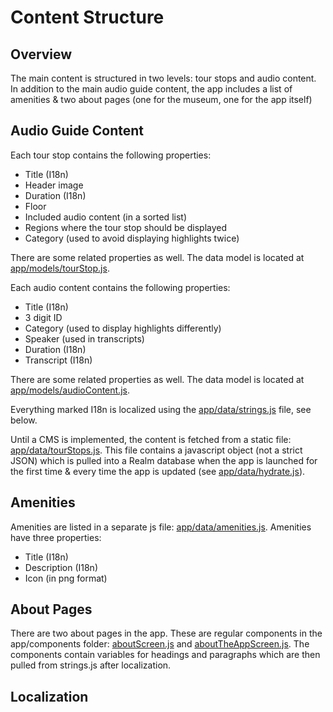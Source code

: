 # Content Structure

## Overview

The main content is structured in two levels: tour stops and audio content. In addition to the main audio guide content, the app includes a list of amenities & two about pages (one for the museum, one for the app itself)

## Audio Guide Content

Each tour stop contains the following properties:

* Title (I18n)
* Header image
* Duration (I18n)
* Floor
* Included audio content (in a sorted list)
* Regions where the tour stop should be displayed
* Category (used to avoid displaying highlights twice)

There are some related properties as well. The data model is located at [app/models/tourStop.js](../app/models/tourStop.js).

Each audio content contains the following properties:

* Title (I18n)
* 3 digit ID
* Category (used to display highlights differently)
* Speaker (used in transcripts)
* Duration (I18n)
* Transcript (I18n)

There are some related properties as well. The data model is located at [app/models/audioContent.js](../app/models/audioContent.js).

Everything marked I18n is localized using the [app/data/strings.js](../app/data/strings.js) file, see below.

Until a CMS is implemented, the content is fetched from a static file: [app/data/tourStops.js](../app/data/tourStops.js). This file contains a javascript object (not a strict JSON) which is pulled into a Realm database when the app is launched for the first time & every time the app is updated (see [app/data/hydrate.js](../app/data/hydrate.js)).

## Amenities

Amenities are listed in a separate js file: [app/data/amenities.js](../app/data/amenities.js). Amenities have three properties:

* Title (I18n)
* Description (I18n)
* Icon (in png format)

## About Pages

There are two about pages in the app. These are regular components in the app/components folder: [aboutScreen.js](../app/components/aboutScreen.js) and [aboutTheAppScreen.js](../app/components/aboutTheAppScreen.js). The components contain variables for headings and paragraphs which are then pulled from strings.js after localization.

## Localization
